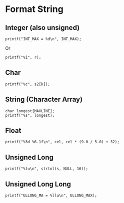 # Format String

## Integer (also unsigned)

	printf("INT_MAX = %d\n", INT_MAX);

Or

	printf("%i", r);

## Char

    printf("%c", s2[k]);

## String (Character Array)

	char longest[MAXLINE];
	printf("%s", longest);

## Float

	printf("%3d %6.1f\n", cel, cel * (9.0 / 5.0) + 32);


## Unsigned Long

    printf("%lu\n", strtol(s, NULL, 16));

## Unsigned Long Long

	printf("ULLONG_MA = %llu\n", ULLONG_MAX);
